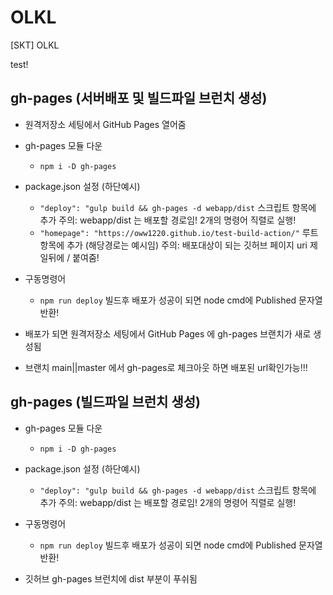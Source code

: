 # OLKL
[SKT] OLKL

test!

## gh-pages (서버배포 및 빌드파일 브런치 생성)
- 원격저장소 세팅에서 GitHub Pages 열어줌

- gh-pages 모듈 다운
    - `npm i -D gh-pages`

- package.json 설정 (하단예시)
    - `"deploy": "gulp build && gh-pages -d webapp/dist` 스크립트 항목에 추가
    주의: webapp/dist 는 배포할 경로임! 2개의 명령어 직렬로 실행!
    - `"homepage": "https://oww1220.github.io/test-build-action/"` 루트항목에 추가 (해당경로는 예시임)
    주의: 배포대상이 되는 깃허브 페이지 uri 제일뒤에 / 붙여줌!

- 구동명령어 
    - `npm run deploy`
    빌드후 배포가 성공이 되면 node cmd에 Published 문자열 반환!

- 배포가 되면 원격저장소 세팅에서 GitHub Pages 에 gh-pages 브랜치가 새로 생성됨
- 브랜치 main||master 에서 gh-pages로 체크아웃 하면 배포된 url확인가능!!!


## gh-pages (빌드파일 브런치 생성)

- gh-pages 모듈 다운
    - `npm i -D gh-pages`

- package.json 설정 (하단예시)
    - `"deploy": "gulp build && gh-pages -d webapp/dist` 스크립트 항목에 추가
    주의: webapp/dist 는 배포할 경로임! 2개의 명령어 직렬로 실행!

- 구동명령어 
    - `npm run deploy`
    빌드후 배포가 성공이 되면 node cmd에 Published 문자열 반환!

- 깃허브 gh-pages 브런치에 dist 부분이 푸쉬됨

